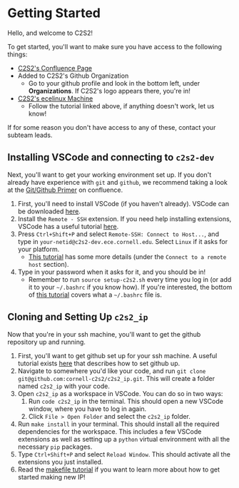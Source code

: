 # Getting Started
Hello, and welcome to C2S2!

To get started, you'll want to make sure you have access to the following things:
* [C2S2's Confluence Page](https://confluence.cornell.edu/display/c2s2)
* Added to C2S2's Github Organization
  * Go to your github profile and look in the bottom left, under **Organizations**. If C2S2's logo appears there, you're in!
* [C2S2's ecelinux Machine](https://confluence.cornell.edu/display/c2s2/Accessing+the+Team+Server)
  * Follow the tutorial linked above, if anything doesn't work, let us know!

If for some reason you don't have access to any of these, contact your subteam leads.

## Installing VSCode and connecting to `c2s2-dev`

Next, you'll want to get your working environment set up. If you don't already have experience with `git` and `github`, we recommend taking a look at the [Git/Github Primer](https://confluence.cornell.edu/pages/viewpage.action?pageId=476108648) on confluence.

1. First, you'll need to install VSCode (if you haven't already). VSCode can be downloaded [here](https://code.visualstudio.com/download).
2. Install the `Remote - SSH` extension. If you need help installing extensions, VSCode has a useful tutorial [here](https://code.visualstudio.com/docs/editor/extension-marketplace).
3. Press `Ctrl+Shift+P` and select `Remote-SSH: Connect to Host...`, and type in `your-netid@c2s2-dev.ece.cornell.edu`. Select `Linux` if it asks for your platform.
   * [This tutorial](https://code.visualstudio.com/docs/remote/ssh) has some more details (under the `Connect to a remote host` section).
4. Type in your password when it asks for it, and you should be in!
   *  Remember to run `source setup-c2s2.sh` every time you log in (or add it to your `~/.bashrc` if you know how). If you're interested, the bottom of [this tutorial](https://confluence.cornell.edu/pages/viewpage.action?pageId=476109085) covers what a `~/.bashrc` file is.

## Cloning and Setting Up `c2s2_ip`

Now that you're in your ssh machine, you'll want to get the github repository up and running.
1. First, you'll want to get github set up for your ssh machine. A useful tutorial exists [here](https://confluence.cornell.edu/pages/viewpage.action?spaceKey=c2s2&title=Configuring+GitHub+for+our+server) that describes how to set github up.
2. Navigate to somewhere you'd like your code, and run `git clone git@github.com:cornell-c2s2/c2s2_ip.git`. This will create a folder named `c2s2_ip` with your code.
3. Open `c2s2_ip` as a workspace in VSCode. You can do so in two ways:
   1. Run `code c2s2_ip` in the terminal. This should open a new VSCode window, where you have to log in again.
   2. Click `File > Open Folder` and select the `c2s2_ip` folder.
4. Run `make install` in your terminal. This should install all the required dependencies for the workspace. This includes a few VSCode extensions as well as setting up a `python` virtual environment with all the necessary `pip` packages.
5. Type `Ctrl+Shift+P` and select `Reload Window`. This should activate all the extensions you just installed.
6. Read the [makefile tutorial](make.md) if you want to learn more about how to get started making new IP!